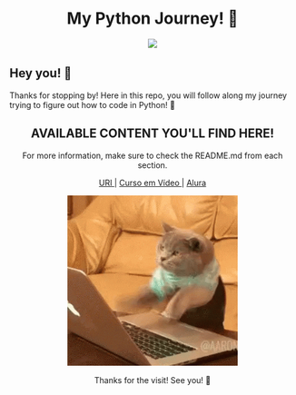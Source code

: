 <h1 align="center">My Python Journey! 🐍</h1>

<p align="center">
  <img src="https://media.giphy.com/media/gG9fVWJdN41NeiHhzk/giphy.gif">
</p>

## Hey you! 👋

Thanks for stopping by!
Here in this repo, you will follow along my journey trying to figure out how to code in Python! 🐍

<h2 align="center">AVAILABLE CONTENT YOU'LL FIND HERE!</h1> 

<p align="center">For more information, make sure to check the README.md from each section. </p>
<p align="center">
  <a href="https://github.com/turquetti/learningPython/tree/main/URI"> URI </a> |
  <a href="https://github.com/turquetti/learningPython/tree/main/Curso_em_Video"> Curso em Vídeo </a> |
  <a href="#"> Alura </a>
</p>
 

<p align="center">
  <img src="giphy.gif">
</p>

<p align="center">Thanks for the visit! See you! 💚</p>

